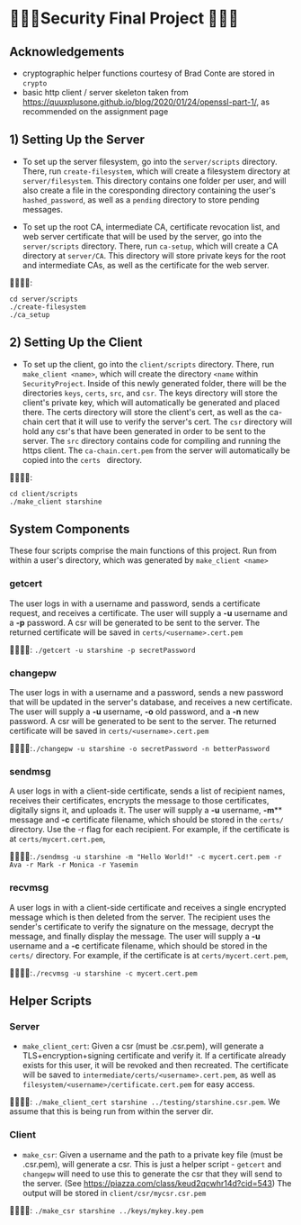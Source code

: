 # 🔐🙅‍♀️Security Final Project 🙅‍♂️🔐
## Acknowledgements
- cryptographic helper functions courtesy of Brad Conte are stored in ```crypto```
- basic http client / server skeleton taken from https://quuxplusone.github.io/blog/2020/01/24/openssl-part-1/, as recommended on the assignment page

## 1) Setting Up the Server
- To set up the server filesystem, go into the ```server/scripts``` directory. There, run ```create-filesystem```, which will create a filesystem directory at ```server/filesystem```. This directory contains one folder per user, and will also create a file in the coresponding directory containing the user's ```hashed_password```, as well as a ```pending``` directory to store pending messages.

- To set up the root CA, intermediate CA, certificate revocation list, and web server certificate that will be used by the server, go into the ```server/scripts``` directory. There, run ```ca-setup```, which will create a CA directory at ```server/CA```. This directory will store private keys for the root and intermediate CAs, as well as the certificate for the web server.

🏃🏽‍♀️💨:
```
cd server/scripts
./create-filesystem
./ca_setup
```

## 2) Setting Up the Client
- To set up the client, go into the ```client/scripts``` directory. There, run ```make_client <name>```, which will create the directory ```<name``` within ```SecurityProject```. Inside of this newly generated folder, there will be the directories ```keys```, ```certs```, `src`, and ```csr```. The keys directory will store the client's private key, which will automatically be generated and placed there. The certs directory will store the client's cert, as well as the ca-chain cert that it will use to verify the server's cert. The ```csr``` directory will hold any csr's that have been generated in order to be sent to the server. The `src` directory contains code for compiling and running the https client. The ```ca-chain.cert.pem``` from the server will automatically be copied into the ```certs ``` directory.

🏃🏽‍♀️💨:
```
cd client/scripts
./make_client starshine
```

## System Components
These four scripts comprise the main functions of this project. Run from within a user's directory, which was generated by ```make_client <name>```
### getcert
The user logs in with a username and password, sends a certificate request, and receives a certificate. The user will supply a **-u** username and a **-p** password. A csr will be generated to be sent to the server. The returned certificate will be saved in `certs/<username>.cert.pem`

🏃🏽‍♀️💨: `./getcert -u starshine -p secretPassword`

### changepw
The user logs in with a username and a password, sends a new password that will be updated in the server's database, and receives a new certificate. The user will supply a **-u** username, **-o** old password, and a **-n** new password. A csr will be generated to be sent to the server. The returned certificate will be saved in `certs/<username>.cert.pem`

🏃🏽‍♀️💨:`./changepw -u starshine -o secretPassword -n betterPassword`

### sendmsg
A user logs in with a client-side certificate, sends a list of recipient names, receives their certificates, encrypts the message to those certificates, digitally signs it, and uploads it. The user will supply a **-u** username, **-m**** message and **-c** certificate filename, which should be stored in the `certs/` directory. Use the -r flag for each recipient.
For example, if the certificate is at `certs/mycert.cert.pem`, 

🏃🏽‍♀️💨:`./sendmsg -u starshine -m "Hello World!" -c mycert.cert.pem -r Ava -r Mark -r Monica -r Yasemin`

### recvmsg
A user logs in with a client-side certificate and receives a single encrypted message which is then deleted from the server. The recipient uses the sender's certificate to verify the signature on the message, decrypt the message, and finally display the message. The user will supply a **-u** username and a **-c** certificate filename, which should be stored in the `certs/` directory.
For example, if the certificate is at `certs/mycert.cert.pem`,

🏃🏽‍♀️💨:`./recvmsg -u starshine -c mycert.cert.pem`

## Helper Scripts
### Server
- ```make_client_cert```: Given a csr (must be .csr.pem), will generate a TLS+encryption+signing certificate and verify it. If a certificate already exists for this user, it will be revoked and then recreated. The certificate will be saved to ```intermediate/certs/<username>.cert.pem```, as well as ```filesystem/<username>/certificate.cert.pem``` for easy access.

🏃🏽‍♀️💨: ```./make_client_cert starshine ../testing/starshine.csr.pem```.  We assume that this is being run from within the server dir.


### Client
- ```make_csr```: Given a username and the path to a private key file (must be .csr.pem), will generate a csr. This is just a helper script - ```getcert``` and ```changepw``` will need to use this to generate the csr that they will send to the server. (See https://piazza.com/class/keud2qcwhr14d?cid=543)
The output will be stored in ```client/csr/mycsr.csr.pem```

🏃🏽‍♀️💨: ```./make_csr starshine ../keys/mykey.key.pem```

